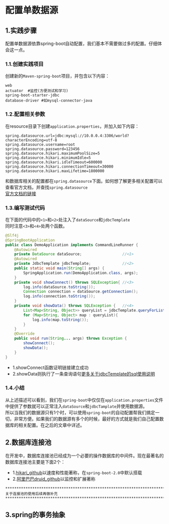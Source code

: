 # 配置单数据源

## 1.实践步骤
配置单数据源依靠spring-boot自动配置，我们基本不需要做过多的配置。仔细体会这一点。<br>

### 1.1.创建实践项目
创建新的``Maven-spring-boot``项目，并包含以下内容：<br>
```
web
actuator  #监控(方便测试和学习)
spring-boot-starter-jdbc
database-driver #如mysql-connector-java
```

### 1.2.配置相关参数
在resource目录下创建``application.properties``，并加入如下内容：<br>
```
spring.datasource.url=jdbc:mysql://10.0.0.4:3306/world?characterEncoding=utf-8
spring.datasource.username=root
spring.datasource.password=123456
spring.datasource.hikari.maximumPoolSize=5
spring.datasource.hikari.minimumIdle=5
spring.datasource.hikari.idleTimeout=600000
spring.datasource.hikari.connectionTimeout=30000
spring.datasource.hikari.maxLifetime=1800000
```

和数据库相关的配置都在``spring.datasource``下面。如何想了解更多相关配置可以查看官方文档，并查找``spring.datasource``<br>
[官方文档的链接](https://docs.spring.io/spring-boot/docs/current/reference/html/appendix-application-properties.html)<br>

### 1.3.编写测试代码
在下面的代码中的``<1>``和``<2>``处注入了``dataSource``和``jdbcTemplate``<br>
同时注意``<3>``和``<4>``处两个函数。<br>
```java
@Slf4j
@SpringBootApplication
public class DemoApplication implements CommandLineRunner {
    @Autowired
    private DataSource dataSource;                  //<1>
    @Autowired
    private JdbcTemplate jdbcTemplate;              //<2>
    public static void main(String[] args) {
        SpringApplication.run(DemoApplication.class, args);
    }
    private void showConnect() throws SQLException{ //<3>
        log.info(dataSource.toString());
        Connection connection = dataSource.getConnection();
        log.info(connection.toString());
    }
    private void showData() throws SQLException {   //<4>
        List<Map<String, Object>> queryList = jdbcTemplate.queryForList("SELECT * FROM city");
        for (Map<String, Object> map : queryList){
            log.info(map.toString());
        }
    }
    @Override
    public void run(String... args) throws Exception {
        showConnect();
        showData();
    }
}
```

- 1.showConnect函数证明链接建立成功
- 2.showData则执行了一条查询语句[更多关于jdbcTemplate的sql使用说明](https://www.baeldung.com/spring-jdbc-jdbctemplate)

### 1.4.小结
从上述描述可以看到，我们在``spring-boot``中仅仅在``application.properties``文件中提供了参数就可以正常注入``dataSource``和``jdbcTamplate``并使用数据源。<br>
所以当我们的数据源只有1个时，可以使用``spring-boot``的自动配置帮我们搞定一切，非常方便。如果我们的数据源有多个的时候，最好的方式就是我们自己配置数据库的相关配置。在之后的文章中详述。<br>


## 2.数据库连接池
在开发中，数据库连接池已经成为一个必要的操作数据库的中间件。现在最著名的数据库连接池主要是下面2个：<br>
- 1.[hikari_github](https://github.com/brettwooldridge/HikariCP)以速度和性能著称，在``spring-boot-2.0``中默认搭载
- 2.[阿里巴巴druid_github](https://github.com/alibaba/druid)以监控和扩展著称


```
******************************************************************************
关于连接池的使用后续再做补充
******************************************************************************
```


## 3.spring的事务抽象